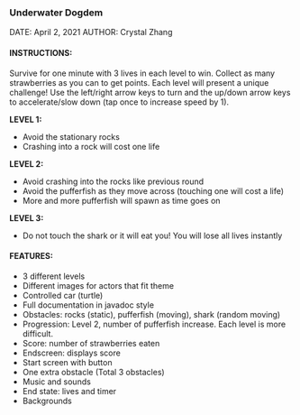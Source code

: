 ### Underwater Dogdem
DATE: April 2, 2021
AUTHOR: Crystal Zhang

#### INSTRUCTIONS:
Survive for one minute with 3 lives in each level to win. Collect as many strawberries as you can to get points. Each level will present a unique challenge! Use the left/right arrow keys to turn and the up/down arrow keys to accelerate/slow down (tap once to increase speed by 1).

**LEVEL 1:**
* Avoid the stationary rocks
* Crashing into a rock will cost one life

**LEVEL 2:**
* Avoid crashing into the rocks like previous round
* Avoid the pufferfish as they move across (touching one will cost a life)
* More and more pufferfish will spawn as time goes on

**LEVEL 3:**
* Do not touch the shark or it will eat you! You will lose all lives instantly


#### FEATURES: 
- 3 different levels
- Different images for actors that fit theme
- Controlled car (turtle)
- Full documentation in javadoc style
- Obstacles: rocks (static), pufferfish (moving), shark (random moving)
- Progression: Level 2, number of pufferfish increase. Each level is more difficult.
- Score: number of strawberries eaten
- Endscreen: displays score
- Start screen with button
- One extra obstacle (Total 3 obstacles)
- Music and sounds
- End state: lives and timer
- Backgrounds
